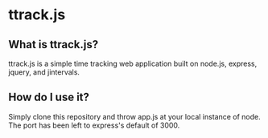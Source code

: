 # ttrack.js

## What is ttrack.js?
ttrack.js is a simple time tracking web application built on node.js, express, jquery, and jintervals.

## How do I use it?
Simply clone this repository and throw app.js at your local instance of node. The port has been left to express's default of 3000.
